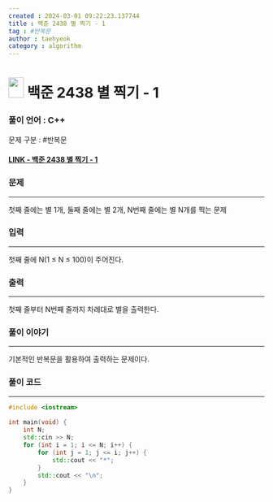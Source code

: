 ```yaml
---
created : 2024-03-01 09:22:23.137744
title : 백준 2438 별 찍기 - 1
tag : #반복문
author : taehyeok
category : algorithm
---
```

# <img src="https://d2gd6pc034wcta.cloudfront.net/tier/1.svg" width="30" height="40"> 백준 2438 별 찍기 - 1


### 풀이 언어 : C++

문제 구분 : #반복문
#### [LINK - 백준 2438 별 찍기 - 1](https://www.acmicpc.net/problem/2438)

### 문제
<hr>

첫째 줄에는 별 1개, 둘째 줄에는 별 2개, N번째 줄에는 별 N개를 찍는 문제

### 입력
<hr>

첫째 줄에 N(1 ≤ N ≤ 100)이 주어진다.
### 출력
<hr>

첫째 줄부터 N번째 줄까지 차례대로 별을 출력한다.
### 풀이 이야기
<hr>

기본적인 반복문을 활용하여 출력하는 문제이다.

### 풀이 코드
<hr>

``` c++
#include <iostream>
 
int main(void) {
	int N;
	std::cin >> N;
	for (int i = 1; i <= N; i++) {
		for (int j = 1; j <= i; j++) {
			std::cout << "*";
		}
		std::cout << "\n";
	}
}
```
